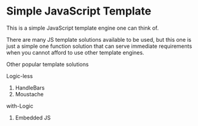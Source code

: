Simple JavaScript Template
================

This is a simple JavaScript template engine one can think of.

There are many JS template solutions available to be used, but this one is just a simple one function solution that can serve immediate requirements when you cannot afford to use other template engines.


Other popular template solutions

Logic-less
1. HandleBars
2. Moustache

with-Logic
1. Embedded JS